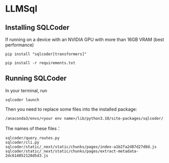 # LLMSql

## Installing SQLCoder

If running on a device with an NVIDIA GPU with more than 16GB VRAM (best performance)

```
pip install "sqlcoder[transformers]"
```
```
pip install -r requirements.txt
```
## Running SQLCoder

In your terminal, run

```
sqlcoder launch
```

Then you need to replace some files into the installed package:

```
/anaconda3/envs/<your env name>/lib/python3.10/site-packages/sqlcoder/
```

The names of these files：

```
sqlcoder/query_routes.py
sqlcoder/cli.py
sqlcoder/static/_next/static/chunks/pages/index-a1b2fa2d87d27d8d.js
sqlcoder/static/_next/static/chunks/pages/extract-metadata-2dc614052128d5d3.js
```

